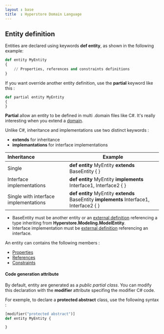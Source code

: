 ```yaml
---
layout : base
title  : Hyperstore Domain Language
---
```


## Entity definition

Entities are declared using keywords **def entity**, as shown in the following example:

```python
def entity MyEntity
{
	// Properties, references and constraints definitions
}
```
If you want override another entity definition, use the **partial** keyword like this :

```python
def partial entity MyEntity
{
}
```

**Partial** allow an entity to be defined in multi .domain files like C#. It's really interesting when you extend a [domain](../Domain).

Unlike C#, inheritance and implementations use two distinct keywords :

* **extends** for inheritance
* **implemantations** for interface implementations

| Inheritance | Example |
|:-|-|
| Single| **def entity** MyEntity **extends** BaseEntity { } |
| Interface implementations | **def entity** MyEntity **implements** Interface1, Interface2 { } |
| Single with interface implementations | **def entity** MyEntity  **extends** BaseEntity **implements** Interface1, Interface2 { } |

- BaseEntity must be another entity or an [external definition](../Externals) referencing a type inheriting from **Hyperstore.Modeling.ModelEntity**.
- Interface implementation must be [external definition](../Externals) referencing an interface.

An entity can contains the following members :

* [Properties](../Properties)
* [References](../References)
* [Constraints](../Constraints)


#### Code generation attribute
By default, entity are generated as a *public partial class*. You can modify this declaration with the **modifier** attribute specifing the modifier C# code.

For exemple, to declare a **protected abstract** class, use the following syntax :

```python
[modifier("protected abstract")]
def entity MyEntity {

}
```

